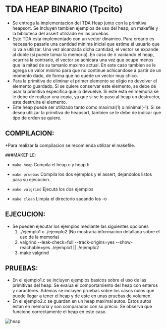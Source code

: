 # TDA HEAP BINARIO (Tpcito)
* Se entrega la implementacion del TDA Heap junto con la primitiva heapsort. Se incluyen tambien ejemplos de uso del heap,
un makefile y la biblioteca del assert utilizado en las pruebas.
* Este TDA esta implementado con un vector dinamico. Para crearlo es necesario pasarle una cantidad minima inicial que estime el usuario que lo va a utilizar.
  Una vez alcanzada dicha cantidad, el vector se expande al doble (si puede tomar la memoria).
  En caso de ir vaciando el heap, ocurrira la contrario, el vector se achicara una vez que ocupe menos que la mitad de su tamanio maximo actual.
  En este caso tambien se le agrega un valor minimo para que no continue achicandose a partir de un momento dado, de forma que no quede un vector muy chico.
* Para la primitiva de eliminar el primer elemento se eligio no devolver el elemento guardado. Si se quiere conservar este elemento, se debe de
  usar la primitiva especifica que lo devuelve. Si este esta en memoria se le debe de realizar una copia, ya que si se le paso al heap un destructor,
  este destruira el elemento.
* Este heap puede ser utilizado tanto como maximal(1) o minimal(-1). Si se desea utilizar la primitiva de heapsort,
  tambien se le debe de indicar que tipo de orden se quiere.

## COMPILACION:
*Para realizar la compilacion se recomienda utilizar el makefile.

###MAKEFILE:
* ```make heap```
	Compila el heap.c y heap.h

* ```make pruebas```
	Compila los dos ejemplos y el assert, dejandolos listos para su ejecucion.

* ```make valgrind```
	Ejecuta los dos ejemplos

* ```make clean```
	Limpia el directorio sacando los -o

## EJECUCION:
* Se pueden ejecutar los ejemplos mediante las siguientes opciones
	1) ./ejemplo1 o ./ejemplo2 (No mostraria informacion detallada sobre el uso de la memoria)
	2) valgrind --leak-check=full --track-origins=yes --show-reachable=yes ./ejemplo1 || ./ejemplo2
	3) make valgrind

## PRUEBAS:
  * En el ejemplo1.c se incluyen ejemplos basicos sobre el uso de las primitivas del heap.
  Se evalua el comportamiento del heap con enteros y caracteres. Ademas se incluyen pruebas sobre los casos nulos que puede
  llegar a tener el heap y de este en unas pruebas de volumen.
  * En el ejemplo2.c se guardan en un heap maximal autos. Estos autos estan en memoria y son comparados con su precio.
  Se observa que funcione correctamente el heap en este caso.

![heap](https://media.geeksforgeeks.org/wp-content/cdn-uploads/binaryheap.png "heap")